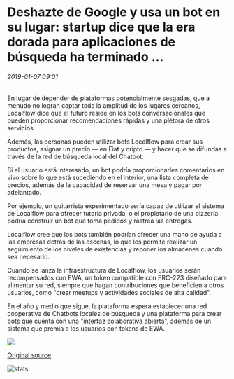 # Deshazte de Google y usa un bot en su lugar: startup dice que la era dorada para aplicaciones de búsqueda ha terminado ...

###### 2019-01-07 09:01

En lugar de depender de plataformas potencialmente sesgadas, que a menudo no logran captar toda la amplitud de los lugares cercanos, Localflow dice que el futuro reside en los bots conversacionales que pueden proporcionar recomendaciones rápidas y una plétora de otros servicios.

Además, las personas pueden utilizar bots Localflow para crear sus productos, asignar un precio — en Fiat y cripto — y hacer que se difundas a través de la red de búsqueda local del Chatbot.

Si el usuario está interesado, un bot podría proporcionarles comentarios en vivo sobre lo que está sucediendo en el interior, una lista completa de precios, además de la capacidad de reservar una mesa y pagar por adelantado.

Por ejemplo, un guitarrista experimentado sería capaz de utilizar el sistema de Localflow para ofrecer tutoría privada, o el propietario de una pizzería podría construir un bot que toma pedidos y rastrea las entregas.

Localflow cree que los bots también podrían ofrecer una mano de ayuda a las empresas detrás de las escenas, lo que les permite realizar un seguimiento de los niveles de existencias y reponer los almacenes cuando sea necesario.

Cuando se lanza la infraestructura de Localflow, los usuarios serán recompensados con EWA, un token compatible con ERC-223 diseñado para alimentar su red, siempre que hagan contribuciones que beneficien a otros usuarios, como "crear meetups y actividades sociales de alta calidad".

En el año y medio que sigue, la plataforma espera establecer una red cooperativa de Chatbots locales de búsqueda y una plataforma para crear bots que cuenta con una "interfaz colaborativa abierta", además de un sistema que premia a los usuarios con tokens de EWA.

![](https://s3.cointelegraph.com/storage/uploads/view/962723b46f3173fca9bacff59bd37c9c.jpg)

[Original source](https://cointelegraph.com/news/ditch-google-and-use-a-bot-instead-startup-says-the-golden-era-for-search-apps-is-over)

![stats](https://c.statcounter.com/11760860/0/a89fa40b/1/ "stats")